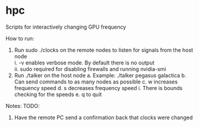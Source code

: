 # hpc
Scripts for interactively changing GPU frequency

How to run:
1. Run sudo ./clocks on the remote nodes to listen for signals from the host node<br/>
i. -v enables verbose mode. By default there is no output<br/>
ii. sudo required for disabling firewalls and running nvidia-smi<br/>
2. Run ./talker <ips> on the host node
a. Example: ./talker pegasus galactica
b. Can send commands to as many nodes as possible
c. w increases frequency speed
d. s decreases frequency speed
i. There is bounds checking for the speeds
e. q to quit

Notes:
TODO:
1. Have the remote PC send a confirmation back that clocks were changed


